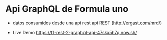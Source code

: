 # Api GraphQL de Formula uno

- datos consumidos desde una api rest api REST (http://ergast.com/mrd/)

- Live Demo https://f1-rest-2-graphql-api-47skx5h7q.now.sh/
